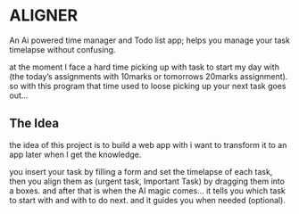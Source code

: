 # ALIGNER

An Ai powered time manager and Todo list app; helps you manage your task timelapse without confusing.

at the moment I face a hard time picking up with task to start my day with (the today’s assignments with 10marks or tomorrows 20marks assignment). so with this program that time used to loose picking up your next task goes out…

## The Idea

the idea of this project is to build a web app with i want to transform it to an app later when I get the knowledge.

you insert your task by filling a form and set the timelapse of each task, then you align them as (urgent task, Important Task) by dragging them into a boxes. and after that is when the AI magic comes… it tells you which task to start with and with to do next. and it guides you when needed (optional).
